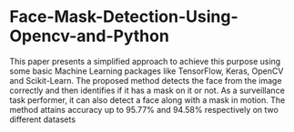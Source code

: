 # Face-Mask-Detection-Using-Opencv-and-Python
This paper presents a simplified approach to achieve this purpose using some basic Machine Learning packages like TensorFlow, Keras, OpenCV and Scikit-Learn. The proposed method detects the face from the image correctly and then identifies if it has a mask on it or not. As a surveillance task performer, it can also detect a face along with a mask in motion. The method attains accuracy up to 95.77% and 94.58% respectively on two different datasets
